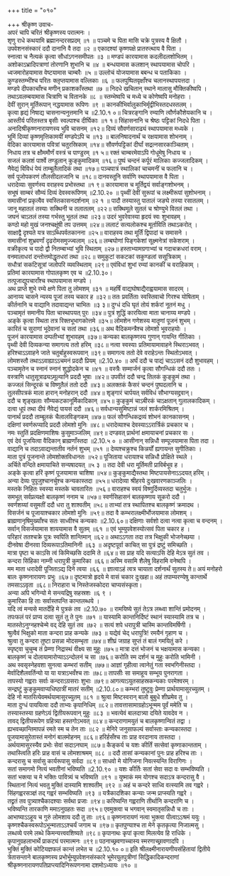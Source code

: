 +++
title = "०१०"

+++
श्रीकृष्ण उवाच-  
अपरं चापि चरितं श्रीकृष्णस्य परात्मनः ।  
शृणु राधे कथयामि ब्रह्मानन्दरसप्रदम् ॥१ ॥
पञ्चमे च पिता मासि चक्रे पुत्रस्य वै क्षितौ ।  
उपवेशनसंस्कारं ददौ दानानि वै तदा ॥२ ॥
एकादश्यां कृष्णपक्षे प्रातरुत्थाय वै पिता ।  
स्नात्वा च नैत्यकं कृत्वा सौधांऽगनसमीपतः ॥३ ॥
मण्डपं कारयामास कदलीदलशोभितम् ।  
अशोकाऽभ्रादिपत्राणां तोरणानि शुभानि च ॥४ ॥
बन्धयामास कलशान् स्थापयामास चोपरि ।  
ध्वजमारोहयामास वेष्टयामास चाम्बरैः ॥५ ॥
उल्लोचं योजयामास बबन्ध च पताकिकाः ।  
कुण्डस्तम्भींश्च परितः क्लृप्तयामास वल्लिकाः ॥६ ॥
फलपुष्पितवृक्षाँश्च चलानस्थापयत्तदा ।  
मण्डपे दीपकाचाँश्च मणीन् प्रकाशकाँस्तथा ॥७ ॥
निदधे खचितान् स्थाने मालासु मौक्तिकीष्वपि ।  
तथाऽवलम्बयामास चित्राणि च वितानके ॥८ ॥
स्तम्भेष्वपि च मध्ये च कोणेष्वपि मनोहराः ।  
देवीं सुरान् मूर्तिरूपान् नद्धयामास रूपिणः ॥९ ॥
कानकीभिर्वालुकाभिर्मृद्वीभिस्तदधस्तलम् ।  
कृत्वा हृद्यं निषाद्य चासनान्यनुत्तमानि च ॥2.10.१ ०॥
चित्ररङ्गानि रम्याणि त्वौर्णकौशेयकानि च ।  
आस्तीर्य परितस्तत्र बृसीः स्वल्पाश्च दीर्घिकाः ॥१ १॥
सिंहासनानि च श्रेष्ठः पट्टिकां निदधे पिता ।  
अनादिश्रीकृष्णनारायणस्य भुवि चासनम् ॥१२॥
दिव्यं सौवर्णसाराढ्यं स्थापयामास मध्यके ।  
भूमिं दिव्यां कृष्णमृत्तिकामयीं मण्डपेऽपि च ॥१३ ॥
बालनिषादनार्थं च रक्षयामास शोभनाम् ।  
वेदिका कारयामास पवित्रां चतुरस्रिकाम् ॥१४॥
सौवर्णपट्टिकां दीर्घां सद्रत्नसारकाञ्चिताम् ।  
निधाय तत्र च क्षौममौर्णं वस्त्रं च पाण्डुरम् ॥१ ५॥
रक्तं चाम्बरमेवाऽपि गोधूमेषु निधाय च ।  
सजलं कलशं पार्श्वे तण्डुलान् कुङ्कुमादिकम् ॥१६॥
पुष्पं चन्दनं कर्पूरं मालिकाः कज्जलादिकम् ।  
नैवेद्यं विविधं पेयं ताम्बूलैलादिकं तथा ॥१७॥
पञ्चपात्रं स्थालिकां चाचमनीं च फलानि च ।  
सर्व पूजोपकरणं तौलसीदलजानि च ॥१८॥
दानवस्तूनि सर्वाणि स्थापयामास वै पिता ।  
धरादेव्याः सुवर्णस्य वराहस्य प्रभोस्तथा ॥१ ९॥
कारयामास च मूर्तिद्वयं सर्वाङ्गशोभनम् ।  
सभूषं साम्बरं सौम्यं दिव्यं देवस्वरूपिणम् ॥2.10.२० ॥
पृथ्वीं देवीं सुरूपां च लक्ष्मीरूपां सुशोभनाम् ।  
समासीनां प्रकृत्वैव स्वस्तिकासनदर्शनाम् ॥२ १ ॥
पादौ तस्यास्तु पातालं जङघे तस्या रसातलम् ।  
जानू महातलं तस्याः सक्थिनी च तलातलम् ॥२२॥
सक्थिमूले सुतलं च श्रोण्युभे वितलं तथा ।  
जघनं चाऽतलं तस्या गर्भस्तु भूतलं तथा ॥२३॥
उदरं भुवरेवास्या हृदयं स्वः शुभावहम् ।  
कण्ठो महो मुखं जनश्चक्षूंषी तप उत्तमम् ॥२४॥
ललाटं सत्यलोकश्च मूर्ताविति तथाऽकरोत् ।  
साक्षाद्वै दृश्यते यत्र साऽब्धिपर्वतकानना ॥२५॥
वाराहस्य तथा मूर्तिं द्विपादां च समासने ।  
समासीनां शुभ्रवर्णां दृढरोमसमुज्ज्वलाम् ॥२६॥
लम्बघोणां पिङ्गकेशां सूक्ष्मनेत्रां सकेशराम् ।  
वक्रीकृत्य च पादो द्वौ नितम्बाभ्यां भुवि स्थिताम् ॥२७॥
हस्ताभ्यामग्रगाभ्यां च गदाचक्रधरां वराम् ।  
वनमालाधरां दन्तोत्तमोद्धृतधरां तथा ॥२८॥
समुकुटां सकटकां सकुण्डलां ससूत्रिकाम् ।  
सधौत्रां सकटिसूत्रां जलोपरि व्यवस्थिताम् ॥२९॥
एवंविधां शुभां रम्यां कानकीं च वराहिकाम् ।  
प्रतिमां कारयामास गोपालकृष्ण एव च ॥2.10.३०।  
तत्पूजाद्युपचाराँश्च स्थापयामास मण्डपे ।  
अथ प्राप्ते शुभे रम्ये क्षणे पिता तु लोमशम् ॥३१ ॥
महर्षिं वाद्यघोषाद्यैराह्वयामास सादरम् ।  
आनाय्य चासने न्यस्य पूजां तस्य चकार ह ॥३२॥
ततः प्रवर्तिताः स्वस्तिवाचो गिरश्च योषिताम् ।  
कीर्तनानि च वाद्यानि तदावाद्यन्त चाभितः ॥३ ३॥
दुग्धं दधि घृतं तोयं शर्करां नूतनं मधु ।  
पञ्चामृतं समानीय पिता चास्थापयत् पुरः ॥३४॥
पुत्रं शुद्धिं कारयित्वा माता चानाय्य मण्डपे ।  
अङ्के कृत्वा स्थिता तत्र रिक्तभूभागकोत्तमे ॥३५॥
लोमशेन गणेशस्य मातॄणां पूजनं शुभम् ।  
कारितं च सुराणां भूदेवानां च सतां तथा ॥३६॥
अथ वैदिकमन्त्रैश्च लोमशो भूवराहयोः ।  
पूजनं कारयामास दम्पतीभ्यां शुभावहम् ॥३७॥
कन्यका बालकृष्णस्य गुणान् गायन्ति गीतिकाः ।  
पृथ्वी देवी दिव्यकन्या समागत्य ततो हरिम् ॥३८॥
नत्वा स्वस्याः प्रतिमायामावाहने स्थिराऽभवत् ।  
हरिश्चाऽऽवाहने जाते चतुर्बाहुस्वरूपवान् ॥३९॥
समागत्य ततो देवे वराहेऽन्तः स्थितोऽभवत् ।  
लोमशस्तौ तथाऽऽवाह्याऽऽचमनं प्रददौ प्रियम् ॥2.10.४० ॥
अर्घं ददौ च पाद्यं चाऽऽसनं ददौ शुभावहम् ।  
पञ्चामृतेन च स्नानं स्नानं शुद्धोदकेन च ॥४१ ॥
वस्त्रैः सम्मार्जनं कृत्वा सौगन्धिकं ददौ ततः ।  
वस्त्राणि धातुसूत्राढ्यऽमूल्यानि प्रददौ भूषाः ॥४२॥
उपवीतं ददौ चन्द्र तिलकं कुङ्कुमं तथा ।  
कज्जलं सिन्दूरकं च विष्णुतैलं ततो ददौ ॥४३॥
अलक्तकं कैसरं चन्दनं पुष्पदलानि च ।  
तुलसीपत्रकं माला हारान् मनोहरान् ददौ ॥४४॥
शृङ्गारं चार्पयत् सर्वविधं सौभाग्यसद्द्रवान्।  
ददौ च शृङ्खलाः सौम्यकटकानूर्मिकादिकान् ॥४५॥
कुङ्कुमं चाऽबीरकं चाऽक्षतान् गुलालकादिकम् ।  
दत्वा धूपं तथा दीपं नैवेद्यं पायसं ददौ ॥४६॥
सर्वधान्यसुमिष्टान्नं जलं शार्करमिश्रितम् ।  
पानार्थं प्रददौ ताम्बूलकं चैलालविङ्गकम् ॥४७॥
फलं सौगन्धिकद्रव्यं शोभनं कानकासनम् ।  
दक्षिणां स्वर्णरूप्यादि प्रददौ लोमशो मुनिः ॥४८॥
धरादेव्याश्च देवस्याऽऽरार्त्रिकं प्रचकार च ।  
नमः स्तुतिं प्रदक्षिणमाशिषः कुसुमाञ्जलिम् ॥४९॥
दण्डवत् प्रार्थनां क्षमायाचनां प्रचकार सः ।  
एवं देवं पूजयित्वा वैदिकान् ब्राह्मणाँस्तदा ॥2.10.५ ० ॥
आसीनान् सन्निधौ सम्पूजयामास पिता तदा ।  
वाद्यानि च तदाऽवाद्यन्तातीव नर्तनं शुभम् ॥५१ ॥
देव्यश्चक्रुश्च किन्नर्यों ह्यगायन्त सुगीतिकाः ।  
माता पुत्रं पूजनान्ते लोमशोक्तविधानतः ॥५२॥
पूजिताया धरायाश्च सन्निधौ प्रोक्षिते स्थले ।  
अर्चिते वन्दिते क्षमायाचिते सन्यषादयत् ॥५ ३ ॥
तदा देवी धरा मूर्तिमती प्राविर्बभूव ह ।  
अङ्के कृत्वा हरिं कृष्णं पूजयामास चाशिषा ॥५४॥
कुङ्कुमाद्यैस्तथा मिष्टपायसेनाऽऽदयत् हरिम् ।  
अन्या देव्यः पुपूजुश्चानर्चुश्च कन्यकास्तदा ॥५५॥
धरादेव्या श्रीहरये दुःखवारणकाञ्जलिः ।  
मस्तके निहितः स्वस्या मस्तके चावतारितः ॥५६॥
वाराहश्च स्वयं विष्णुर्दिव्यस्तदा चतुर्भुजः ।  
समभूत् सर्वप्रत्यक्षो बालकृष्णं ननाम च ॥५७॥
स्वर्णसिहासनं बालकृष्णाय सूकरो ददौ ।  
स्वर्णशय्यां वसुमतीं ददौ धरा तु शाश्वतीम् ॥५८॥
ताभ्यां तत्र स्थापितश्च बालकृष्णं क्रमादथ ।  
विसर्जनं च पूजायाश्चकार लोमशो मुनिः ॥५९॥
तदा वै कम्भरालक्ष्मीर्भोजयामास लोमशम् ।  
ब्राह्मणानृषिमुख्याँश्च सतः साध्वीश्च कन्यकाः ॥2.10.६०॥
दक्षिणाः सर्वशो दत्वा नत्वा कृत्वा च वन्दनम् ।  
सर्वान् विसर्जयामास शाययामास वै सुतम् ॥६१ ॥
एवं भूम्युपवेशस्योत्सवं पिता चकार ह ।  
परिहारं ततश्चक्रे पुत्रः स्वपिति शान्तिमान् ॥६२॥
अथाऽऽगता तदा तत्र भिक्षुकी भोजनेच्छया ।  
दीनवेषा दीनरवा दिव्यरूपाऽतिमानिनी ॥६३ ॥
अदृष्टपूर्वा काचित् सा पुत्रं द्रष्टुं समिच्छति ।  
मात्रा पृष्टा च काऽसि त्वं किमिच्छसि ददामि ते ॥६४॥
सा प्राह यदि सत्याऽसि देहि मेऽत्र सुतं तव ।  
कन्दरा सिंहिका नाम्नी धरापुत्री कुमारिका ॥६६॥
अस्मि वसामि शैलेषु विहरामि वनेष्वपि ।  
मम माता धरादेवी पूजिताऽद्य दिने त्वया ॥६६ ॥
ज्ञात्वाऽहं त्वत्र चायाता दर्शनार्थं सुतस्य ते॥
अयं मनोहरो बालः कृष्णनारायणः प्रभुः ॥६७॥
दृष्टमात्रो हृदये मे वासं चकार दुःखहा॥
अहं तपाम्यरण्येषु कान्तार्थे तमसाऽऽवृता ॥६८॥
निराहारा च निस्तेजस्कोदरा चाप्यसंस्कृता।  
अन्या अपि भगिन्यो मे सन्त्यद्रिषु सहस्रशः ॥६ ९ ।  
कुमारिका हि ताः सर्वास्तपन्ति कान्तलब्धये ।  
यदि त्वं मन्यसे मातर्देहि मे पुत्रकं तव ॥2.10.७० ॥
रामयिष्ये सुतं तेऽत्र लब्ध्वा शान्तिं प्रमोदनम् ।  
तपःफलं परं प्राप्य दत्वा सुतं तु ते पुनः ॥७१ ॥
यास्यामि कान्तनिर्दिष्टं स्थानं स्यास्यामि तत्र च ।  
मातस्तेऽनुग्नहश्चेन्मे वद् देहि सुतं तव ॥७२ ॥
सत्यं शपे धरापुत्री चास्मि कान्तविमर्षिणी ।  
श्रुत्वैवं भिक्षुको माता कन्दरा प्राह कन्यके ॥७३ ॥
यद्येवं चेद् धरापुत्रि! रमयैनं गृहाण च ।  
श्रुत्वा तु कन्दरा तुष्टा प्रसन्ना मोदसम्भृता ॥७४॥
शीघ्रं जग्राह सुप्तं तं बालं गमयितुं करे ।  
स्पृष्ट्वा चुचुम्ब तं प्रेम्णा निद्रास्थं वीक्ष्य सा मुहुः ॥७५॥
मात्रा दत्तं भोजनं च भक्षयामास कन्यका ।  
बालकृष्णं च दोलायामारोप्याऽऽन्दोलनं च सा ॥७६॥
करोति स्म दर्शनं च मुहुः करोति भामिनी ।  
अथ स्वसृस्नेहवशा सुनत्वा कम्भरां सतीम् ॥७७॥
आज्ञां गृहीत्वा त्वानेतुं गता स्वभगिनीस्तदा ।  
मेर्वादिशैलवर्तिन्यो या या यत्राऽभवँश्च ताः ॥७८॥
तापसीः सा समाहूय सम्भूय पुनरागता ।  
तापस्यो गह्वराः सर्वाः कन्दराऽग्रसराः शुभाः ॥७९॥
आगत्याऽयुतसाहस्रकन्यकाः परमेश्वरम् ।  
सन्द्रष्टुं कुङ्कुमवाप्यधिष्ठात्रीं मातरं सतीम् ॥2.10.८०॥
कम्भरां तुष्टुवुः प्रेम्णा प्रार्थयामासुरच्युतम् ।  
देहि नो मातरित्येवमर्थयामासुरच्युतम् ॥८१ ॥
श्रुत्वा मिष्टस्वरान् बालो बुबुधे शीघ्रमेव तु ।  
माता दुग्धं पाययित्वा ददौ ताभ्यः कृपानिधिम् ॥८२॥
तावत्तासामाग्रहोऽभून्मम पूर्वं ममेति च ।  
तस्यास्तस्या ग्रहणेऽयं द्वितीयरूपवान् मुहुः ॥८३ ॥
भवत्येवं बालदात्र्या दयिते यावदेव न ।  
तावद् द्वितीयरूपेण ग्रहित्र्या हस्तगोऽभवत् ॥८४॥
कन्दराणामयुतं च बालकृष्णान्वितं तद्वा ।  
ह्यभवच्छान्तिमापन्नं रमते स्म च तेन ताः ॥८२ ॥
मेनिरे जनुसाफल्यं सर्वास्ताः कन्यकास्तदा ।  
पूजयामासुरेतास्तं मनोगं बालमोहनम् ॥८६॥
हरिर्हसँश्च ताः प्राह वरदानाय तास्तदा ।  
अर्थयामासुरस्यैव प्रभोः सेवां सदाऽनघाम् ॥८७॥
कैङ्कर्य च यशः कीर्तिं सत्सेवां कृष्गाकान्तताम् ।  
तथास्त्विति हरिः प्राह वासं च लोमशाश्रमम् ॥८८ ॥
ददौ तासां कन्यकानां पुनः प्राह हरिश्च ताः ।  
कन्दरासु च सर्वासु कार्यरूपासु सर्वदा ॥८९॥
साधवो मे योगिजना निवत्स्यन्ति विरागिणः ।  
सतां समागमो नित्यं भवतीनां भविष्यति ॥2.10.९० ॥
यशः कीर्तिः सतां सेवा सदा वः सम्भविष्यति ।  
सतां भक्त्या च मे भक्तिः पावित्र्यं च भविष्यति ॥९१ ॥
युष्माकं मम योगश्च सदाऽत्र कन्दरासु वै ।  
स्थितानां नित्यं भवतु मुक्तिं दास्यामि शाश्वतीम् ॥९२ ॥
अहं च कन्दरे साध्वि वत्स्यामि तव गह्वरे ।  
सिंहगह्वरसञ्ज्ञं तद् गह्वरं सम्भविष्यति ॥९३ ॥
यत्रैकादशिका कन्याः जन्म प्राप्स्यति गह्वरे ।  
तद्व्रतं तव पुत्र्याश्चैकादश्याः सर्वथा प्रजाः ॥९४॥
करिष्यन्ति गह्वराणि तीर्थानि कन्दराणि च ।  
भविष्यन्ति तारकाणि ममाऽनुग्रहतः सदा ॥९५॥
एवमुक्त्वा च भगवान् स्वमातृसन्निधौ च ताः ।  
आभाष्याऽऽहूय च गुरुं लोमशाय ददौ तु ताः ॥९६॥
कृष्णनारायणं नत्वा भुक्त्वा पीत्वाऽऽश्रमं ययुः ।  
कृष्णश्चैकस्वरूपोऽभून्माताऽऽश्चर्यं जगाम च ॥९७॥
कृतपुण्याश्च ता मेने कृतकृत्या निजात्मसु ।  
लब्धव्ये परमे लब्धे किमन्यत्त्ववशिष्यते ॥९८॥
कृपानाथः कृपां कृत्वा मिलत्येव हि राधिके ।  
कृपानुग्रहलाभार्थे प्राकट्यं परमात्मनः ॥९९॥
पठनाच्छ्रवणाच्चास्य स्मरणाच्छ्रावणादपि ।  
भुक्तिं मुक्तिं कोटियज्ञफलं कान्तं लभेत च ॥2.10.१० ०॥
इति श्रीलक्ष्मीनारायणीयसंहितायां द्वितीये त्रेतासन्ताने बालकृष्णस्य प्रभोर्भूम्युपवेशनसंस्कारे भूमेरयुतपुत्रीणां सिद्धिकादिकन्दराणां श्रीकृष्णनारायणपतिप्राप्त्यादिनिरूपणनामा दशमोऽध्यायः ॥१० ॥
    
